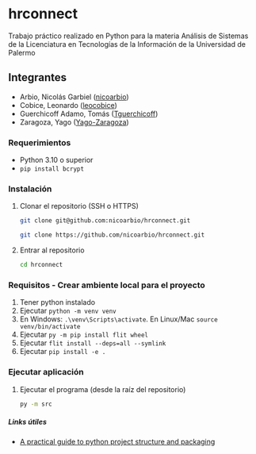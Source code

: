 # hrconnect
Trabajo práctico realizado en Python para la materia Análisis de Sistemas de la Licenciatura en Tecnologías de la Información de la Universidad de Palermo

## Integrantes
- Arbio, Nicolás Garbiel ([nicoarbio](https://github.com/nicoarbio))
- Cobice, Leonardo ([leocobice](https://github.com/leocobice))
- Guerchicoff Adamo, Tomás ([Tguerchicoff](https://github.com/Tguerchicoff))
- Zaragoza, Yago ([Yago-Zaragoza](https://github.com/Yago-Zaragoza))

### Requerimientos
- Python 3.10 o superior
- `pip install bcrypt`

### Instalación
1. Clonar el repositorio (SSH o HTTPS)
    ```bash
    git clone git@github.com:nicoarbio/hrconnect.git
    ```
    ```bash
    git clone https://github.com/nicoarbio/hrconnect.git
    ```

1. Entrar al repositorio 
   ```bash
   cd hrconnect
   ```

### Requisitos - Crear ambiente local para el proyecto
1. Tener python instalado
1. Ejecutar `python -m venv venv`
1. En Windows: `.\venv\Scripts\activate`. En Linux/Mac `source venv/bin/activate`
1. Ejecutar `py -m pip install flit wheel`
1. Ejecutar `flit install --deps=all --symlink`
1. Ejecutar `pip install -e .`

### Ejecutar aplicación

1. Ejecutar el programa (desde la raíz del repositorio)
   ```bash
   py -m src
   ```

##### Links útiles
- [A practical guide to python project structure and packaging](https://medium.com/@joshuale/a-practical-guide-to-python-project-structure-and-packaging-90c7f7a04f95.)

